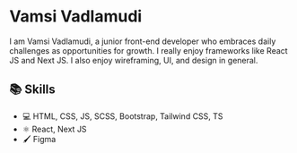 # Vamsi Vadlamudi
I am Vamsi Vadlamudi, a junior front-end developer who embraces daily challenges as opportunities for growth. I really enjoy frameworks like React JS and Next JS. I also enjoy wireframing, UI, and design in general.

## 📚 Skills
* 💻 HTML, CSS, JS, SCSS, Bootstrap, Tailwind CSS, TS
* ⚛ React, Next JS
* 🖌 Figma
